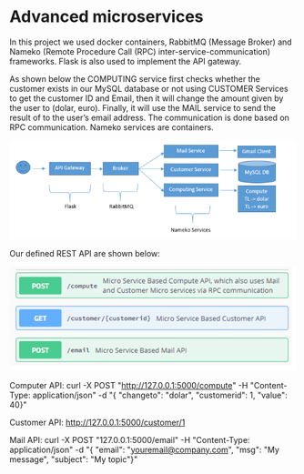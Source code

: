 # Advanced microservices

In this project we used docker containers, RabbitMQ (Message Broker) and Nameko (Remote Procedure Call (RPC) inter-service-communication) frameworks. Flask is also used to implement the API gateway.

  As shown below the COMPUTING service first checks whether the customer exists in our MySQL database or not using CUSTOMER Services to get the customer ID and Email, then it will change the amount given by the user to (dolar, euro). Finally, it will use the MAIL service to send the result of to the user’s email address. The communication is done based on RPC communication. Nameko services are containers.

<p align="center">
  <img src="https://github.com/majdlatah/advanced_microservices/blob/master/ar.png">
</p>

Our defined REST API are shown below:

<p align="center">
  <img src="https://github.com/majdlatah/advanced_microservices/blob/master/api.png">
</p>

Computer API: curl -X POST "http://127.0.0.1:5000/compute" -H "Content-Type: application/json" -d "{ \"changeto\": \"dolar\", \"customerid\": 1, \"value\": 40}"

Customer API: http://127.0.0.1:5000/customer/1

Mail API: curl -X POST "127.0.0.1:5000/email" -H "Content-Type: application/json" -d "{ \"email\": \"youremail@company.com\", \"msg\": \"My message\", \"subject\": \"My topic\"}"
